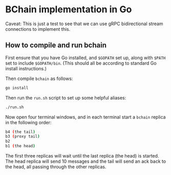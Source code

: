 # BChain implementation in Go

Caveat: This is just a test to see that we can use gRPC bidirectional stream connections to implement this.

## How to compile and run bchain

First ensure that you have Go installed, and `$GOPATH` set up, along with `$PATH` set to include `$GOPATH/bin`. (This should all be according to standard Go install instructions.)

Then compile `bchain` as follows:
```sh
go install
```

Then run the `run.sh` script to set up some helpful aliases:
```sh
./run.sh
```

Now open four terminal windows, and in each terminal start a `bchain` replica in the following order:
```sh
b4 (the tail)
b3 (proxy tail)
b2
b1 (the head)
```

The first three replicas will wait until the last replica (the head) is started. The head replica will send 10 messages and the tail will send an ack back to the head, all passing through the other replicas.
